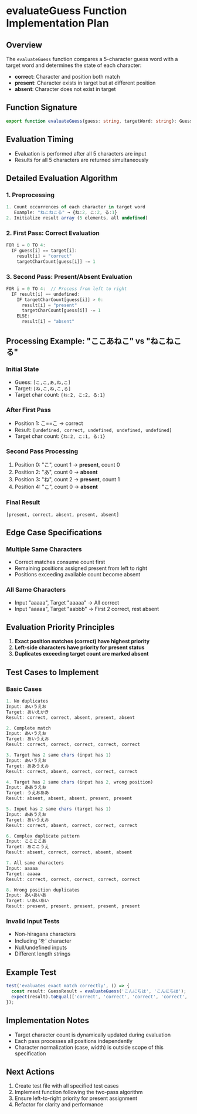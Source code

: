 # evaluateGuess Function Implementation Plan

## Overview

The `evaluateGuess` function compares a 5-character guess word with a target word and determines the state of each character:

- **correct**: Character and position both match
- **present**: Character exists in target but at different position
- **absent**: Character does not exist in target

## Function Signature

```typescript
export function evaluateGuess(guess: string, targetWord: string): GuessResult;
```

## Evaluation Timing

- Evaluation is performed after all 5 characters are input
- Results for all 5 characters are returned simultaneously

## Detailed Evaluation Algorithm

### 1. Preprocessing

```typescript
1. Count occurrences of each character in target word
   Example: "ねこねこる" → {ね:2, こ:2, る:1}
2. Initialize result array (5 elements, all undefined)
```

### 2. First Pass: Correct Evaluation

```typescript
FOR i = 0 TO 4:
  IF guess[i] == target[i]:
    result[i] = "correct"
    targetCharCount[guess[i]] -= 1
```

### 3. Second Pass: Present/Absent Evaluation

```typescript
FOR i = 0 TO 4:  // Process from left to right
  IF result[i] == undefined:
    IF targetCharCount[guess[i]] > 0:
      result[i] = "present"
      targetCharCount[guess[i]] -= 1
    ELSE:
      result[i] = "absent"
```

## Processing Example: "ここあねこ" vs "ねこねこる"

### Initial State

- Guess: `[こ,こ,あ,ね,こ]`
- Target: `[ね,こ,ね,こ,る]`
- Target char count: `{ね:2, こ:2, る:1}`

### After First Pass

- Position 1: こ==こ → correct
- Result: `[undefined, correct, undefined, undefined, undefined]`
- Target char count: `{ね:2, こ:1, る:1}`

### Second Pass Processing

1. Position 0: "こ", count 1 → **present**, count 0
2. Position 2: "あ", count 0 → **absent**
3. Position 3: "ね", count 2 → **present**, count 1
4. Position 4: "こ", count 0 → **absent**

### Final Result

`[present, correct, absent, present, absent]`

## Edge Case Specifications

### Multiple Same Characters

- Correct matches consume count first
- Remaining positions assigned present from left to right
- Positions exceeding available count become absent

### All Same Characters

- Input "aaaaa", Target "aaaaa" → All correct
- Input "aaaaa", Target "aabbb" → First 2 correct, rest absent

## Evaluation Priority Principles

1. **Exact position matches (correct) have highest priority**
2. **Left-side characters have priority for present status**
3. **Duplicates exceeding target count are marked absent**

## Test Cases to Implement

### Basic Cases

```typescript
1. No duplicates
Input: あいうえお
Target: あいえかき
Result: correct, correct, absent, present, absent

2. Complete match
Input: あいうえお
Target: あいうえお
Result: correct, correct, correct, correct, correct

3. Target has 2 same chars (input has 1)
Input: あいうえお
Target: ああうえお
Result: correct, absent, correct, correct, correct

4. Target has 2 same chars (input has 2, wrong position)
Input: ああうえお
Target: うえおああ
Result: absent, absent, absent, present, present

5. Input has 2 same chars (target has 1)
Input: ああうえお
Target: あいうえお
Result: correct, absent, correct, correct, correct

6. Complex duplicate pattern
Input: ここここあ
Target: あここうえ
Result: absent, correct, correct, absent, absent

7. All same characters
Input: aaaaa
Target: aaaaa
Result: correct, correct, correct, correct, correct

8. Wrong position duplicates
Input: あいあいあ
Target: いあいあい
Result: present, present, present, present, present
```

### Invalid Input Tests

- Non-hiragana characters
- Including 'を' character
- Null/undefined inputs
- Different length strings

## Example Test

```typescript
test('evaluates exact match correctly', () => {
  const result: GuessResult = evaluateGuess('こんにちは', 'こんにちは');
  expect(result).toEqual(['correct', 'correct', 'correct', 'correct', 'correct']);
});
```

## Implementation Notes

- Target character count is dynamically updated during evaluation
- Each pass processes all positions independently
- Character normalization (case, width) is outside scope of this specification

## Next Actions

1. Create test file with all specified test cases
2. Implement function following the two-pass algorithm
3. Ensure left-to-right priority for present assignment
4. Refactor for clarity and performance

